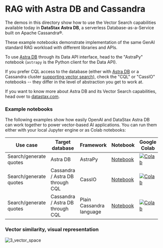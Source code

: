 # RAG with Astra DB and Cassandra

The demos in this directory show how to use the Vector
Search capabilities available today in **DataStax Astra DB**, a serverless
Database-as-a-Service built on Apache Cassandra®.

These example notebooks demonstrate implementation of
the same GenAI standard RAG workload with different libraries and APIs.

To use [Astra DB](https://docs.datastax.com/en/astra/home/astra.html)
through its Data API interface, head to the "AstraPy" notebook (`astrapy`
is the Python client for the Data API).

If you prefer CQL access to the database (either with
[Astra DB](https://docs.datastax.com/en/astra-serverless/docs/vector-search/overview.html)
or a Cassandra cluster
[supporting vector search](https://cassandra.apache.org/doc/trunk/cassandra/vector-search/overview.html)),
check the "CQL" or "CassIO" notebooks -- they differ in the level of abstraction you get to work at.

If you want to know more about Astra DB and its Vector Search capabilities,
head over to [datastax.com](https://docs.datastax.com/en/astra/home/astra.html).

### Example notebooks

The following examples show how easily OpenAI and DataStax Astra DB can
work together to power vector-based AI applications. You can run them either
with your local Jupyter engine or as Colab notebooks:

| Use case | Target database | Framework | Notebook | Google Colab |
| -------- | --------------- | --------- | -------- | ------------ |
| Search/generate quotes | Astra DB | AstraPy | [Notebook](./Philosophical_Quotes_AstraPy.ipynb) | [![Colab](https://colab.research.google.com/assets/colab-badge.svg)](https://colab.research.google.com/github/openai/openai-cookbook/blob/main/examples/vector_databases/cassandra_astradb/Philosophical_Quotes_AstraPy.ipynb) |
| Search/generate quotes | Cassandra / Astra DB through CQL | CassIO | [Notebook](./Philosophical_Quotes_cassIO.ipynb) | [![Colab](https://colab.research.google.com/assets/colab-badge.svg)](https://colab.research.google.com/github/openai/openai-cookbook/blob/main/examples/vector_databases/cassandra_astradb/Philosophical_Quotes_cassIO.ipynb) |
| Search/generate quotes | Cassandra / Astra DB through CQL | Plain Cassandra language | [Notebook](./Philosophical_Quotes_CQL.ipynb) | [![Colab](https://colab.research.google.com/assets/colab-badge.svg)](https://colab.research.google.com/github/openai/openai-cookbook/blob/main/examples/vector_databases/cassandra_astradb/Philosophical_Quotes_CQL.ipynb) |

### Vector similarity, visual representation

![3_vector_space](https://user-images.githubusercontent.com/14221764/262321363-c8c625c1-8be9-450e-8c68-b1ed518f990d.png)
